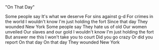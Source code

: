 "On That Day"

Some people say
It's what we deserve
For sins against g-d
For crimes in the world
I wouldn't know
I'm just holding the fort
Since that day
They wounded New York
Some people say
They hate us of old
Our women unveiled
Our slaves and our gold
I wouldn't know
I'm just holding the fort
But answer me this
I won't take you to court
Did you go crazy
Or did you report
On that day
On that day
They wounded New York
